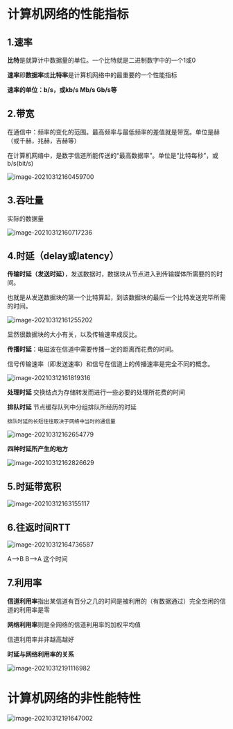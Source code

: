 # 计算机网络的性能指标

## 1.速率

**比特**是就算计中数据量的单位。一个比特就是二进制数字中的一个1或0

**速率**即**数据率**或**比特率**是计算机网络中的最重要的一个性能指标

**速率的单位：b/s，或kb/s	Mb/s	Gb/s等**

## 2.带宽

在通信中：频率的变化的范围。最高频率与最低频率的差值就是带宽。单位是赫（或千赫，兆赫，吉赫等）

在计算机网络中，是数字信道所能传送的“最高数据率”。单位是“比特每秒”，或b/s(bit/s)

![image-20210312160459700](C:\Users\Stefan\AppData\Roaming\Typora\typora-user-images\image-20210312160459700.png)

## 3.吞吐量

实际的数据量

![image-20210312160717236](C:\Users\Stefan\AppData\Roaming\Typora\typora-user-images\image-20210312160717236.png)

## 4.时延（delay或latency）

**传输时延（发送时延）**，发送数据时，数据块从节点进入到传输媒体所需要的的时间。

也就是从发送数据块的第一个比特算起，到该数据块的最后一个比特发送完毕所需的时间。

![image-20210312161255202](C:\Users\Stefan\AppData\Roaming\Typora\typora-user-images\image-20210312161255202.png)

显然很数据块的大小有关，以及传输速率成反比。



**传播时延**：电磁波在信道中需要传播一定的距离而花费的时间。

信号传输速率（即发送速率）和信号在信道上的传播速率是完全不同的概念。

![image-20210312161819316](C:\Users\Stefan\AppData\Roaming\Typora\typora-user-images\image-20210312161819316.png)



**处理时延**	交换结点为存储转发而进行一些必要的处理所花费的时间

**排队时延**	节点缓存队列中分组排队所经历的时延

`排队时延的长短往往取决于网络中当时的通信量`

![image-20210312162654779](C:\Users\Stefan\AppData\Roaming\Typora\typora-user-images\image-20210312162654779.png)



**四种时延所产生的地方**

![image-20210312162826629](C:\Users\Stefan\AppData\Roaming\Typora\typora-user-images\image-20210312162826629.png)

## 5.时延带宽积

![image-20210312163155117](C:\Users\Stefan\AppData\Roaming\Typora\typora-user-images\image-20210312163155117.png)

## 6.往返时间RTT

![image-20210312164736587](C:\Users\Stefan\AppData\Roaming\Typora\typora-user-images\image-20210312164736587.png)

A-->B  B-->A   这个时间

## 7.利用率

**信道利用率**指出某信道有百分之几的时间是被利用的（有数据通过）完全空闲的信道的利用率是零

**网络利用率**则是全网络的信道利用率的加权平均值

信道利用率并非越高越好



**时延与网络利用率的关系**

![image-20210312191116982](C:\Users\Stefan\AppData\Roaming\Typora\typora-user-images\image-20210312191116982.png)

# 计算机网络的非性能特性

![image-20210312191647002](C:\Users\Stefan\AppData\Roaming\Typora\typora-user-images\image-20210312191647002.png)





